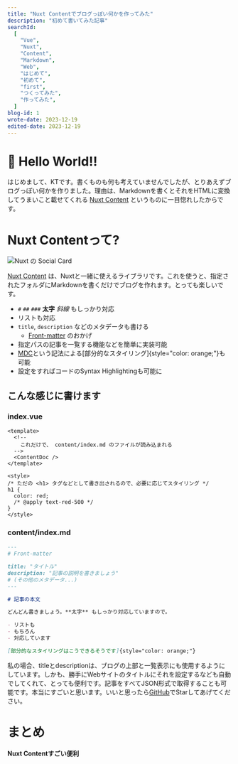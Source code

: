 ```yaml
---
title: "Nuxt Contentでブログっぽい何かを作ってみた"
description: "初めて書いてみた記事"
searchId:
  [
    "Vue",
    "Nuxt",
    "Content",
    "Markdown",
    "Web",
    "はじめて",
    "初めて",
    "first",
    "つくってみた",
    "作ってみた",
  ]
blog-id: 1
wrote-date: 2023-12-19
edited-date: 2023-12-19
---
```


# 👋 Hello World!!

はじめまして、KTです。書くものも何も考えていませんでしたが、とりあえずブログっぽい何かを作りました。理由は、Markdownを書くとそれをHTMLに変換してうまいこと載せてくれる [Nuxt Content](https://content.nuxt.com/) というものに一目惚れしたからです。

# Nuxt Contentって?

![Nuxt の Social Card](https://content.nuxt.com/social-card.png)

[Nuxt Content](https://content.nuxt.com/) は、Nuxtと一緒に使えるライブラリです。これを使うと、指定されたフォルダにMarkdownを書くだけでブログを作れます。とっても楽しいです。

- `#` `##` `###` **太字** _斜線_ もしっかり対応
- リストも対応
- `title`, `description` などのメタデータも書ける
  - [Front-matter](https://content.nuxt.com/usage/markdown#front-matter) のおかげ
- 指定パスの記事を一覧する機能などを簡単に実装可能
- [MDC](https://content.nuxt.com/usage/markdown)という記法による[部分的なスタイリング]{style="color: orange;"}も可能
- 設定をすればコードのSyntax Highlightingも可能に

## こんな感じに書けます

### index.vue

```vue
<template>
  <!--
    これだけで、 content/index.md のファイルが読み込まれる
  -->
  <ContentDoc />
</template>

<style>
/* ただの <h1> タグなどとして書き出されるので、必要に応じてスタイリング */
h1 {
  color: red;
  /* @apply text-red-500 */
}
</style>
```

### content/index.md

```md
---
# Front-matter

title: "タイトル"
description: "記事の説明を書きましょう"
# (その他のメタデータ...)
---

# 記事の本文

どんどん書きましょう。**太字** もしっかり対応していますので。

- リストも
- もちろん
- 対応しています

[部分的なスタイリングはこうできるそうです]{style="color: orange;"}
```

私の場合、titleとdescriptionは、ブログの上部と一覧表示にも使用するようにしています。しかも、勝手にWebサイトのタイトルにそれを設定するなども自動でしてくれて、とっても便利です。記事をすべてJSON形式で取得することも可能です。本当にすごいと思います。いいと思ったら[GitHub](https://github.com/nuxt/content)でStarしてあげてください。

# まとめ

**Nuxt Contentすごい便利**
